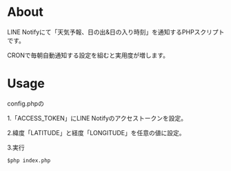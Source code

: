 # About

LINE Notifyにて「天気予報、日の出&日の入り時刻」を通知するPHPスクリプトです。

CRONで毎朝自動通知する設定を組むと実用度が増します。


# Usage

config.phpの

1.「ACCESS_TOKEN」にLINE Notifyのアクセストークンを設定。

2.緯度「LATITUDE」と経度「LONGITUDE」を任意の値に設定。

3.実行

```terminal
$php index.php
```
